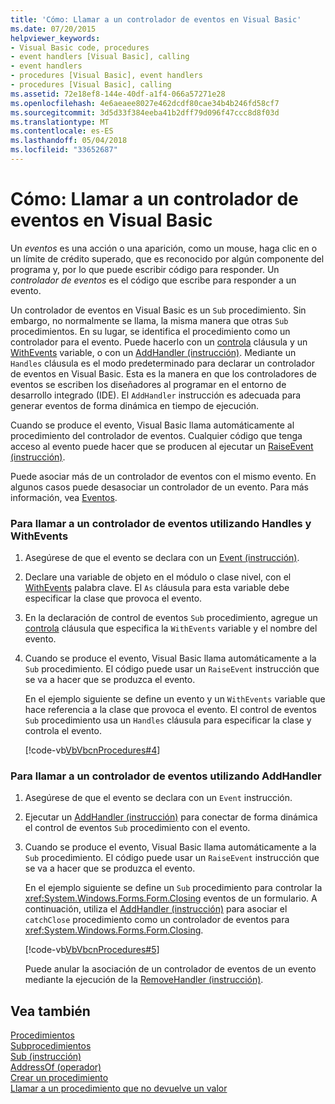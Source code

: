 ```yaml
---
title: 'Cómo: Llamar a un controlador de eventos en Visual Basic'
ms.date: 07/20/2015
helpviewer_keywords:
- Visual Basic code, procedures
- event handlers [Visual Basic], calling
- event handlers
- procedures [Visual Basic], event handlers
- procedures [Visual Basic], calling
ms.assetid: 72e18ef8-144e-40df-a1f4-066a57271e28
ms.openlocfilehash: 4e6aeaee8027e462dcdf80cae34b4b246fd58cf7
ms.sourcegitcommit: 3d5d33f384eeba41b2dff79d096f47ccc8d8f03d
ms.translationtype: MT
ms.contentlocale: es-ES
ms.lasthandoff: 05/04/2018
ms.locfileid: "33652687"
---
```

# <a name="how-to-call-an-event-handler-in-visual-basic"></a>Cómo: Llamar a un controlador de eventos en Visual Basic
Un *eventos* es una acción o una aparición, como un mouse, haga clic en o un límite de crédito superado, que es reconocido por algún componente del programa y, por lo que puede escribir código para responder. Un *controlador de eventos* es el código que escribe para responder a un evento.  
  
 Un controlador de eventos en Visual Basic es un `Sub` procedimiento. Sin embargo, no normalmente se llama, la misma manera que otras `Sub` procedimientos. En su lugar, se identifica el procedimiento como un controlador para el evento. Puede hacerlo con un [controla](../../../../visual-basic/language-reference/statements/handles-clause.md) cláusula y un [WithEvents](../../../../visual-basic/language-reference/modifiers/withevents.md) variable, o con un [AddHandler (instrucción)](../../../../visual-basic/language-reference/statements/addhandler-statement.md). Mediante un `Handles` cláusula es el modo predeterminado para declarar un controlador de eventos en Visual Basic. Esta es la manera en que los controladores de eventos se escriben los diseñadores al programar en el entorno de desarrollo integrado (IDE). El `AddHandler` instrucción es adecuada para generar eventos de forma dinámica en tiempo de ejecución.  
  
 Cuando se produce el evento, Visual Basic llama automáticamente al procedimiento del controlador de eventos. Cualquier código que tenga acceso al evento puede hacer que se producen al ejecutar un [RaiseEvent (instrucción)](../../../../visual-basic/language-reference/statements/raiseevent-statement.md).  
  
 Puede asociar más de un controlador de eventos con el mismo evento. En algunos casos puede desasociar un controlador de un evento. Para más información, vea [Eventos](../../../../visual-basic/programming-guide/language-features/events/index.md).  
  
### <a name="to-call-an-event-handler-using-handles-and-withevents"></a>Para llamar a un controlador de eventos utilizando Handles y WithEvents  
  
1.  Asegúrese de que el evento se declara con un [Event (instrucción)](../../../../visual-basic/language-reference/statements/event-statement.md).  
  
2.  Declare una variable de objeto en el módulo o clase nivel, con el [WithEvents](../../../../visual-basic/language-reference/modifiers/withevents.md) palabra clave. El `As` cláusula para esta variable debe especificar la clase que provoca el evento.  
  
3.  En la declaración de control de eventos `Sub` procedimiento, agregue un [controla](../../../../visual-basic/language-reference/statements/handles-clause.md) cláusula que especifica la `WithEvents` variable y el nombre del evento.  
  
4.  Cuando se produce el evento, Visual Basic llama automáticamente a la `Sub` procedimiento. El código puede usar un `RaiseEvent` instrucción que se va a hacer que se produzca el evento.  
  
     En el ejemplo siguiente se define un evento y un `WithEvents` variable que hace referencia a la clase que provoca el evento. El control de eventos `Sub` procedimiento usa un `Handles` cláusula para especificar la clase y controla el evento.  
  
     [!code-vb[VbVbcnProcedures#4](./codesnippet/VisualBasic/how-to-call-an-event-handler_1.vb)]  
  
### <a name="to-call-an-event-handler-using-addhandler"></a>Para llamar a un controlador de eventos utilizando AddHandler  
  
1.  Asegúrese de que el evento se declara con un `Event` instrucción.  
  
2.  Ejecutar un [AddHandler (instrucción)](../../../../visual-basic/language-reference/statements/addhandler-statement.md) para conectar de forma dinámica el control de eventos `Sub` procedimiento con el evento.  
  
3.  Cuando se produce el evento, Visual Basic llama automáticamente a la `Sub` procedimiento. El código puede usar un `RaiseEvent` instrucción que se va a hacer que se produzca el evento.  
  
     En el ejemplo siguiente se define un `Sub` procedimiento para controlar la <xref:System.Windows.Forms.Form.Closing> eventos de un formulario. A continuación, utiliza el [AddHandler (instrucción)](../../../../visual-basic/language-reference/statements/addhandler-statement.md) para asociar el `catchClose` procedimiento como un controlador de eventos para <xref:System.Windows.Forms.Form.Closing>.  
  
     [!code-vb[VbVbcnProcedures#5](./codesnippet/VisualBasic/how-to-call-an-event-handler_2.vb)]  
  
     Puede anular la asociación de un controlador de eventos de un evento mediante la ejecución de la [RemoveHandler (instrucción)](../../../../visual-basic/language-reference/statements/removehandler-statement.md).  
  
## <a name="see-also"></a>Vea también  
 [Procedimientos](./index.md)  
 [Subprocedimientos](./sub-procedures.md)  
 [Sub (instrucción)](../../../../visual-basic/language-reference/statements/sub-statement.md)  
 [AddressOf (operador)](../../../../visual-basic/language-reference/operators/addressof-operator.md)  
 [Crear un procedimiento](./how-to-create-a-procedure.md)  
 [Llamar a un procedimiento que no devuelve un valor](./how-to-call-a-procedure-that-does-not-return-a-value.md)
